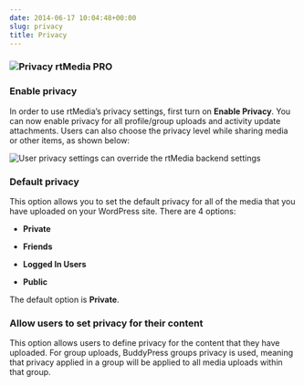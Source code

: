 ```yaml
---
date: 2014-06-17 10:04:48+00:00
slug: privacy
title: Privacy
---
```


### ![Privacy rtMedia PRO](http://docs.rtcamp.com/wp-content/uploads/2014/06/Privacy-rtMedia-PRO.jpg)




### Enable privacy


In order to use rtMedia’s privacy settings, first turn on **Enable Privacy**. You can now enable privacy for all profile/group uploads and activity update attachments.
Users can also choose the privacy level while sharing media or other items, as shown below:

![User privacy settings can override the rtMedia backend settings](https://rtcamp.com/wp-content/uploads/2013/09/UsersSettingPrivacyBuddyPressUpdates.png)


### Default privacy


This option allows you to set the default privacy for all of the media that you have uploaded on your WordPress site. There are 4 options:



	
  * **Private**

	
  * **Friends**

	
  * **Logged In Users**

	
  * **Public**


The default option is **Private**.


### Allow users to set privacy for their content


This option allows users to define privacy for the content that they have uploaded. For group uploads, BuddyPress groups privacy is used, meaning that privacy applied in a group will be applied to all media uploads within that group.
